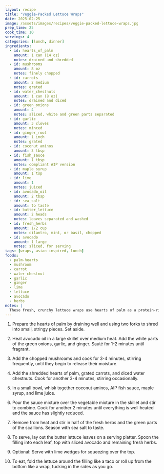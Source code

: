 ```yaml
---
layout: recipe
title: "Veggie-Packed Lettuce Wraps"
date: 2025-02-25
image: /assets/images/recipes/veggie-packed-lettuce-wraps.jpg
prep_time: 25
cook_time: 10
servings: 4
categories: [lunch, dinner]
ingredients:
  - id: hearts_of_palm
    amount: 1 can (14 oz)
    notes: drained and shredded
  - id: mushrooms
    amount: 8 oz
    notes: finely chopped
  - id: carrots
    amount: 2 medium
    notes: grated
  - id: water_chestnuts
    amount: 1 can (8 oz)
    notes: drained and diced
  - id: green_onions
    amount: 4
    notes: sliced, white and green parts separated
  - id: garlic
    amount: 3 cloves
    notes: minced
  - id: ginger_root
    amount: 1 inch
    notes: grated
  - id: coconut_aminos
    amount: 3 tbsp
  - id: fish_sauce
    amount: 1 tbsp
    notes: compliant AIP version
  - id: maple_syrup
    amount: 1 tsp
  - id: lime
    amount: 1
    notes: juiced
  - id: avocado_oil
    amount: 2 tbsp
  - id: sea_salt
    amount: to taste
  - id: butter_lettuce
    amount: 2 heads
    notes: leaves separated and washed
  - id: fresh_herbs
    amount: 1/2 cup
    notes: cilantro, mint, or basil, chopped
  - id: avocado
    amount: 1 large
    notes: sliced, for serving
tags: [wraps, asian-inspired, lunch]
foods:
  - palm-hearts
  - mushroom
  - carrot
  - water-chestnut
  - garlic
  - ginger
  - lime
  - lettuce
  - avocado
  - herbs
notes: |
  These fresh, crunchy lettuce wraps use hearts of palm as a protein-rich filling that mimics the texture of traditional meat-based fillings. The combination of vegetables provides a variety of textures and flavors, while the sauce brings everything together with a tangy, slightly sweet finish. Perfect for a light lunch or dinner, these wraps can be partially prepared ahead - just store the filling and lettuce separately, then assemble right before serving.
---
```

1. Prepare the hearts of palm by draining well and using two forks to shred into small, stringy pieces. Set aside.

2. Heat avocado oil in a large skillet over medium heat. Add the white parts of the green onions, garlic, and ginger. Sauté for 1-2 minutes until fragrant.

3. Add the chopped mushrooms and cook for 3-4 minutes, stirring frequently, until they begin to release their moisture.

4. Add the shredded hearts of palm, grated carrots, and diced water chestnuts. Cook for another 3-4 minutes, stirring occasionally.

5. In a small bowl, whisk together coconut aminos, AIP fish sauce, maple syrup, and lime juice.

6. Pour the sauce mixture over the vegetable mixture in the skillet and stir to combine. Cook for another 2 minutes until everything is well heated and the sauce has slightly reduced.

7. Remove from heat and stir in half of the fresh herbs and the green parts of the scallions. Season with sea salt to taste.

8. To serve, lay out the butter lettuce leaves on a serving platter. Spoon the filling into each leaf, top with sliced avocado and remaining fresh herbs.

9. Optional: Serve with lime wedges for squeezing over the top.

10. To eat, fold the lettuce around the filling like a taco or roll up from the bottom like a wrap, tucking in the sides as you go.
